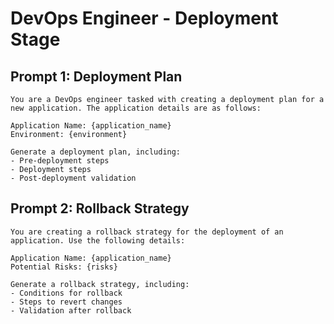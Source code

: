 # DevOps Engineer - Deployment Stage

## Prompt 1: Deployment Plan
```
You are a DevOps engineer tasked with creating a deployment plan for a new application. The application details are as follows:

Application Name: {application_name}
Environment: {environment}

Generate a deployment plan, including:
- Pre-deployment steps
- Deployment steps
- Post-deployment validation
```

## Prompt 2: Rollback Strategy
```
You are creating a rollback strategy for the deployment of an application. Use the following details:

Application Name: {application_name}
Potential Risks: {risks}

Generate a rollback strategy, including:
- Conditions for rollback
- Steps to revert changes
- Validation after rollback
```